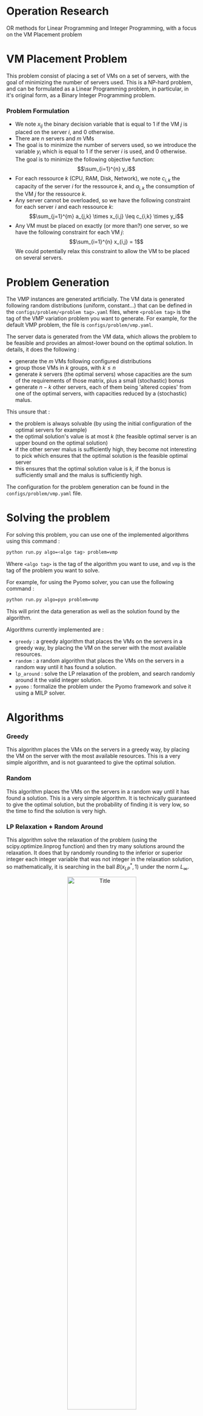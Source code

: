 # Operation Research

OR methods for Linear Programming and Integer Programming, with a focus on the VM Placement problem

# VM Placement Problem

This problem consist of placing a set of VMs on a set of servers, with the goal of minimizing the number of servers used. This is a NP-hard problem, and can be formulated as a Linear Programming problem, in particular, in it's original form, as a Binary Integer Programming problem.

### Problem Formulation

- We note $x_{ij}$ the binary decision variable that is equal to 1 if the VM $j$ is placed on the server $i$, and 0 otherwise.
- There are $n$ servers and $m$ VMs
- The goal is to minimize the number of servers used, so we introduce the variable $y_i$ which is equal to 1 if the server $i$ is used, and 0 otherwise. The goal is to minimize the following objective function:
  $$\sum_{i=1}^{n} y_i$$
- For each ressource $k$ (CPU, RAM, Disk, Network), we note $c_{i,k}$ the capacity of the server $i$ for the ressource $k$, and $a_{j,k}$ the consumption of the VM $j$ for the ressource $k$.
- Any server cannot be overloaded, so we have the following constraint for each server $i$ and each ressource $k$:
    $$\sum_{j=1}^{m} a_{j,k} \times x_{i,j} \leq c_{i,k} \times y_i$$
- Any VM must be placed on exactly (or more than?) one server, so we have the following constraint for each VM $j$:
  $$\sum_{i=1}^{n} x_{i,j} = 1$$
  We could potentially relax this constraint to allow the VM to be placed on several servers.

# Problem Generation

The VMP instances are generated artificially. The VM data is generated following random distributions (uniform, constant...) that can be defined in the `configs/problem/<problem tag>.yaml` files, where `<problem tag>` is the tag of the VMP variation problem you want to generate. For example, for the default VMP problem, the file is `configs/problem/vmp.yaml`.

The server data is generated from the VM data, which allows the problem to be feasible and provides an almost-lower bound on the optimal solution. In details, it does the following :

- generate the $m$ VMs following configured distributions
- group those VMs in $k$ groups, with $k \le n$
- generate $k$ servers (the optimal servers) whose capacities are the sum of the requirements of those matrix, plus a small (stochastic) bonus
- generate $n-k$ other servers, each of them being 'altered copies' from one of the optimal servers, with capacities reduced by a (stochastic) malus.

This unsure that :
- the problem is always solvable (by using the initial configuration of the optimal servers for example)
- the optimal solution's value is at most $k$ (the feasible optimal server is an upper bound on the optimal solution)
- if the other server malus is sufficiently high, they become not interesting to pick which ensures that the optimal solution is the feasible optimal server
- this ensures that the optimal solution value is $k$, if the bonus is sufficiently small and the malus is sufficiently high.

The configuration for the problem generation can be found in the `configs/problem/vmp.yaml` file.

# Solving the problem

For solving this problem, you can use one of the implemented algorithms using this command :

```bash
python run.py algo=<algo tag> problem=vmp
```

Where `<algo tag>` is the tag of the algorithm you want to use, and `vmp` is the tag of the problem you want to solve.

For example, for using the Pyomo solver, you can use the following command :

```bash
python run.py algo=pyo problem=vmp
```

This will print the data generation as well as the solution found by the algorithm.

Algorithms currently implemented are :
- `greedy` : a greedy algorithm that places the VMs on the servers in a greedy way, by placing the VM on the server with the most available resources.
- `random` : a random algorithm that places the VMs on the servers in a random way until it has found a solution.
- `lp_around` : solve the LP relaxation of the problem, and search randomly around it the valid integer solution.
- `pyomo` : formalize the problem under the Pyomo framework and solve it using a MILP solver.


# Algorithms


### Greedy

This algorithm places the VMs on the servers in a greedy way, by placing the VM on the server with the most available resources. This is a very simple algorithm, and is not guaranteed to give the optimal solution.

### Random

This algorithm places the VMs on the servers in a random way until it has found a solution. This is a very simple algorithm. It is technically guaranteed to give the optimal solution, but the probability of finding it is very low, so the time to find the solution is very high.

### LP Relaxation + Random Around

This algorithm solve the relaxation of the problem (using the scipy.optimize.linprog function) and then try many solutions around the relaxation. It does that by randomly rounding to the inferior or superior integer each integer variable that was not integer in the relaxation solution, so mathematically, it is searching in the ball $B(x_{LP}^*,1)$ under the norm $L_{\infty}$.

<p align="center">
  <img src="assets/lp_around.png" alt="Title" width="60%"/>
</p>

It does that until it has found a solution that is integer. It then keep searching to eventually improve the solution's objective value.

Note that because there are this algorithm is very slow, because there are $O(2^{m})$ solutions to test, and that the search is not informed.

It is not guaranteed to give the optimal solution, and even to give a valid solution, because the problem has no guarantee to have a valid solution in $B(x_{LP}^*,1)$, as you can see in this example :

<p align="center">
  <img src="assets/no_integer_solution_in_B1.png" alt="Title" width="60%"/>
</p>

Improvements :
- It can do slightly better by sampling the solutions without replacement. 
- If no solutions are found in the ball, it can increase the radius of the ball and try again.

### Pyomo

This is not an algorithm made by myself, but simply an implementation of the problem under the Pyomo framework, which is a Python library for optimization problems. This very efficient commercial library gives lower bound on the solution of any algorithms I will certainly implement, and is much faster.


# VM Placement Problem variants

### 1) Affinity rules between some of the VMs

This can happen for example if some VM work better if deployed on the same physical machine, or if some VMs should not be deployed on the same physical machine for security reason for example.

In the same-server case, it is equivalent to additionate the two VMs capacities, i.e. to merge the two VMs into one.

In the different-server case, we have the following constraint : for any pair (j,j') of uncompatible VMs, and any server $i$:
$$x_{i,j} + x_{i,j'} \leq 1$$
This means that if the VM $j$ is placed on the server $i$, then the VM $j'$ cannot be placed on the same server.

This variant is implemented as the class `problems.vmp_with_incompatibilities.VMPlacementProblemWithIncomp` and it's configuration can be found in the `configs/problem/vmp_incomp.yaml` file.

You can use the following command to solve the problem with this variant (the tag is `vmp_incomp`):

```bash
python run.py algo=<algo tag> problem=vmp_incomp
```

### 2) Case where all servers are partly occupied vs totally empty and all with the same characteristics

The case where all servers have not the same capacities is the default case in this implementation.

The case where all servers are identical and are initially empty can be obtained by associating all server capacities to the max capacities. 

This variant is implemented as the class `problems.vmp_splittable.VMPlacementProblemSplittable` and it's configuration can be found in the `configs/problem/vmp_split.yaml` file.

You can use the following command to solve the problem with this variant (the tag is `vmp_empty`):

```bash
python run.py algo=<algo tag> problem=vmp_empty
```



#### 3) VMs could be splitted over several servers

This is a case where it is possible to split the deployment of any VM on $k$ servers, with $k$ a given integer. This is not equivalent to the linear relaxation case, where $k$ would be equal to the number of servers. In this case the VM can be split but not infinitely.

In this case, we can relax the integer constraint and set the bounds at (0,1). We now need to force the number of non-null $x_{i,j}$ to be inferior to $k$.

For this, we introduce the variable $z_{i,j}$ which is equal to 1 if the VM $j$ is partially placed on the server $i$, and 0 otherwise : $z_{i,j} = 1_{x_{i,j} \neq 0}$. 

We can obtain this with the constraints $z_{i,j} \geq x_{i,j}$ and $z_{i,j} * \epsilon \leq x_{i,j}$, with $\epsilon$ a small positive number.

We then have the following constraint for each VM $j$:
$$\sum_{i=1}^{n} z_{i,j} \leq k$$

If we want each assignment of a VM to the server to be at least equal to a given fraction $\alpha$ of the VM capacity, we simply have to set $\epsilon$ to $\alpha$.

This variant is implemented as the class `problems.vmp_splittable.VMPlacementProblemSplittable` and it's configuration can be found in the `configs/problem/vmp_split.yaml` file.

You can use the following command to solve the problem with this variant (the tag is `vmp_split`):

```bash
python run.py algo=<algo tag> problem=vmp_split
```

#### 4) Consider VMs families, each family is given a criticity level between 1 to 3

In this case, the VMs are split in three families. VMs from the family 1 need ot be isolated from VMs from the family 3, and VMs from the family 2 are free.

This can be considered as a spcial case of the incompatibility case : for each VM $j$ from the family 1, and each VM $j'$ from the family 3, and any server $i$:
$$x_{i,j} + x_{i,j'} \leq 1$$

This variant is implemented (with more flexibility on the family incompatibilities) as the class `problems.vmp_families.VMPlacementProblemWithIncompFamilies`, which is a subclass of the `VMPlacementProblemWithIncomp` class and it's configuration can be found in the `configs/problem/vmp_families.yaml` file.

You can use the following command to solve the problem with this variant (the tag is `vmp_families`):

```bash
python run.py algo=<algo tag> problem=vmp_families
```